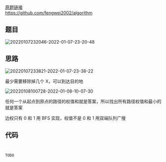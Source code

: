 [原题链接](https://www.acwing.com/problem/content/2021/)  
https://github.com/fengwei2002/algorithm  


## 题目

![20220107232046-2022-01-07-23-20-48](https://raw.githubusercontent.com/fengwei2002/Pictures_02/master/images/20220107232046-2022-01-07-23-20-48.png)


## 思路

![20220107233821-2022-01-07-23-38-22](https://raw.githubusercontent.com/fengwei2002/Pictures_02/master/images/20220107233821-2022-01-07-23-38-22.png)

最少需要移除掉几个 X，可以到达目的地

![20220108100728-2022-01-08-10-07-30](https://raw.githubusercontent.com/fengwei2002/Pictures_02/master/images/20220108100728-2022-01-08-10-07-30.png)

任何一个从起点到原点的路径的权值和就是答案，所以找出所有路径权值和最小的就是答案

边权只有 0 和 1 用 BFS 实现，权值不是 0 和 1 用双端队列广搜

## 代码


``` cpp 

```

``` go

TODO
```